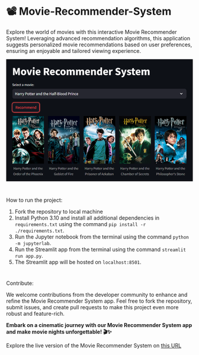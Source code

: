# 📽 Movie-Recommender-System

Explore the world of movies with this interactive Movie Recommender System! Leveraging advanced recommendation algorithms, this application suggests personalized movie recommendations based on user preferences, ensuring an enjoyable and tailored viewing experience.

<img src="SS of Model.png" alt="Live Model Interface">


#

How to run the project:
1. Fork the repository to local machine
2. Install Python 3.10 and install all additional dependencies in `requirements.txt` using the command `pip install -r ./requirements.txt`.
3. Run the Jupyter notebook from the terminal using the command `python -m jupyterlab`.
4. Run the Streamlit app from the terminal using the command `streamlit run app.py`.
5. The Streamlit app will be hosted on `localhost:8501`.

# 

Contribute:

We welcome contributions from the developer community to enhance and refine the Movie Recommender System app. Feel free to fork the repository, submit issues, and create pull requests to make this project even more robust and feature-rich.

<b>Embark on a cinematic journey with our Movie Recommender System app and make movie nights unforgettable! 🎬✨</b>


Explore the live version of the Movie Recommender System on [this URL](https://movie-recommender-system-dr-strange.streamlit.app/)
